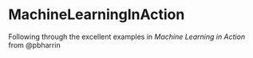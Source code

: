 # MachineLearningInAction
Following through the excellent examples in *Machine Learning in Action* from @pbharrin
